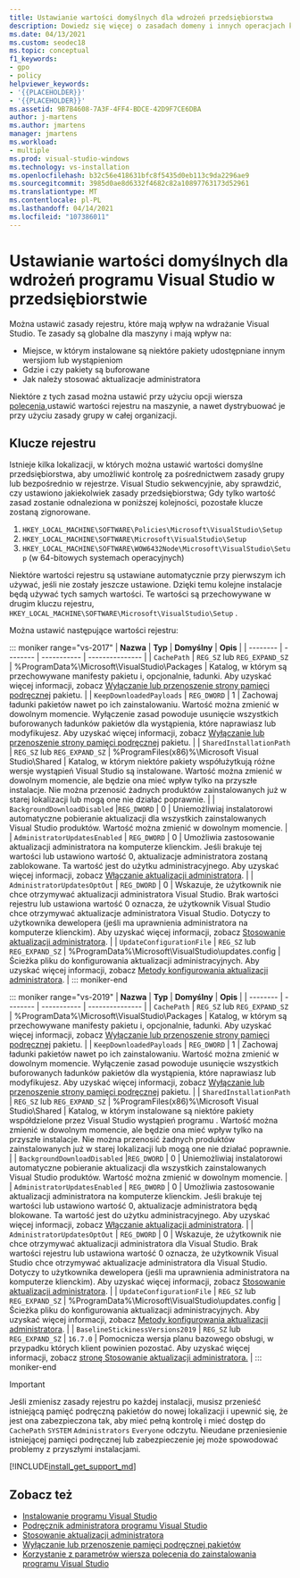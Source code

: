 ```yaml
---
title: Ustawianie wartości domyślnych dla wdrożeń przedsiębiorstwa
description: Dowiedz się więcej o zasadach domeny i innych operacjach konfiguracji dla wdrożeń usługi Visual Studio.
ms.date: 04/13/2021
ms.custom: seodec18
ms.topic: conceptual
f1_keywords:
- gpo
- policy
helpviewer_keywords:
- '{{PLACEHOLDER}}'
- '{{PLACEHOLDER}}'
ms.assetid: 9B7B4608-7A3F-4FF4-BDCE-42D9F7CE6DBA
author: j-martens
ms.author: jmartens
manager: jmartens
ms.workload:
- multiple
ms.prod: visual-studio-windows
ms.technology: vs-installation
ms.openlocfilehash: b32c56e418631bfc8f5435d0eb113c9da2296ae9
ms.sourcegitcommit: 3985d0ae8d6332f4682c82a10897763173d52961
ms.translationtype: MT
ms.contentlocale: pl-PL
ms.lasthandoff: 04/14/2021
ms.locfileid: "107386011"
---
```

# <a name="set-defaults-for-enterprise-deployments-of-visual-studio"></a>Ustawianie wartości domyślnych dla wdrożeń programu Visual Studio w przedsiębiorstwie

Można ustawić zasady rejestru, które mają wpływ na wdrażanie Visual Studio. Te zasady są globalne dla maszyny i mają wpływ na:

- Miejsce, w którym instalowane są niektóre pakiety udostępniane innym wersjiom lub wystąpieniom
- Gdzie i czy pakiety są buforowane
- Jak należy stosować aktualizacje administratora

Niektóre z tych zasad można ustawić przy użyciu opcji wiersza [polecenia,](use-command-line-parameters-to-install-visual-studio.md)ustawić wartości rejestru na maszynie, a nawet dystrybuować je przy użyciu zasady grupy w całej organizacji.

## <a name="registry-keys"></a>Klucze rejestru

Istnieje kilka lokalizacji, w których można ustawić wartości domyślne przedsiębiorstwa, aby umożliwić kontrolę za pośrednictwem zasady grupy lub bezpośrednio w rejestrze. Visual Studio sekwencyjnie, aby sprawdzić, czy ustawiono jakiekolwiek zasady przedsiębiorstwa; Gdy tylko wartość zasad zostanie odnaleziona w poniższej kolejności, pozostałe klucze zostaną zignorowane.

1. `HKEY_LOCAL_MACHINE\SOFTWARE\Policies\Microsoft\VisualStudio\Setup`
2. `HKEY_LOCAL_MACHINE\SOFTWARE\Microsoft\VisualStudio\Setup`
3. `HKEY_LOCAL_MACHINE\SOFTWARE\WOW6432Node\Microsoft\VisualStudio\Setup` (w 64-bitowych systemach operacyjnych)

Niektóre wartości rejestru są ustawiane automatycznie przy pierwszym ich używać, jeśli nie zostały jeszcze ustawione. Dzięki temu kolejne instalacje będą używać tych samych wartości. Te wartości są przechowywane w drugim kluczu rejestru, `HKEY_LOCAL_MACHINE\SOFTWARE\Microsoft\VisualStudio\Setup` .

Można ustawić następujące wartości rejestru:

::: moniker range="vs-2017"
| **Nazwa** | **Typ** | **Domyślny** | **Opis** |
| -------- | -------- | ----------- | --------------- |
| `CachePath` | `REG_SZ` lub `REG_EXPAND_SZ` | %ProgramData%\Microsoft\VisualStudio\Packages | Katalog, w którym są przechowywane manifesty pakietu i, opcjonalnie, ładunki. Aby uzyskać więcej informacji, zobacz [Wyłączanie lub przenoszenie strony pamięci podręcznej](disable-or-move-the-package-cache.md) pakietu. |
| `KeepDownloadedPayloads` | `REG_DWORD` | 1 | Zachowaj ładunki pakietów nawet po ich zainstalowaniu. Wartość można zmienić w dowolnym momencie. Wyłączenie zasad powoduje usunięcie wszystkich buforowanych ładunków pakietów dla wystąpienia, które naprawiasz lub modyfikujesz. Aby uzyskać więcej informacji, zobacz [Wyłączanie lub przenoszenie strony pamięci podręcznej](disable-or-move-the-package-cache.md) pakietu. |
| `SharedInstallationPath` | `REG_SZ` lub `REG_EXPAND_SZ` | %ProgramFiles(x86)%\Microsoft Visual Studio\Shared | Katalog, w którym niektóre pakiety współużytkują różne wersje wystąpień Visual Studio są instalowane. Wartość można zmienić w dowolnym momencie, ale będzie ona mieć wpływ tylko na przyszłe instalacje. Nie można przenosić żadnych produktów zainstalowanych już w starej lokalizacji lub mogą one nie działać poprawnie. |
| `BackgroundDownloadDisabled` |`REG_DWORD` | 0 | Uniemożliwiaj instalatorowi automatyczne pobieranie aktualizacji dla wszystkich zainstalowanych Visual Studio produktów. Wartość można zmienić w dowolnym momencie. |
| `AdministratorUpdatesEnabled` | `REG_DWORD` | 0 | Umożliwia zastosowanie aktualizacji administratora na komputerze klienckim. Jeśli brakuje tej wartości lub ustawiono wartość 0, aktualizacje administratora zostaną zablokowane. Ta wartość jest do użytku administracyjnego. Aby uzyskać więcej informacji, zobacz [Włączanie aktualizacji administratora](enabling-administrator-updates.md). | 
| `AdministratorUpdatesOptOut` | `REG_DWORD` | 0 | Wskazuje, że użytkownik nie chce otrzymywać aktualizacji administratora Visual Studio. Brak wartości rejestru lub ustawiona wartość 0 oznacza, że użytkownik Visual Studio chce otrzymywać aktualizacje administratora Visual Studio. Dotyczy to użytkownika dewelopera (jeśli ma uprawnienia administratora na komputerze klienckim). Aby uzyskać więcej informacji, zobacz [Stosowanie aktualizacji administratora](../install/applying-administrator-updates.md#understanding-configuration-options). | 
| `UpdateConfigurationFile` | `REG_SZ` lub `REG_EXPAND_SZ` | %ProgramData%\Microsoft\VisualStudio\updates.config | Ścieżka pliku do konfigurowania aktualizacji administracyjnych. Aby uzyskać więcej informacji, zobacz [Metody konfigurowania aktualizacji administratora](../install/applying-administrator-updates.md#methods-for-configuring-an-administrator-update). | 
::: moniker-end

::: moniker range="vs-2019"
| **Nazwa** | **Typ** | **Domyślny** | **Opis** |
| -------- | -------- | ----------- | --------------- |
| `CachePath` | `REG_SZ` lub `REG_EXPAND_SZ` | %ProgramData%\Microsoft\VisualStudio\Packages | Katalog, w którym są przechowywane manifesty pakietu i, opcjonalnie, ładunki. Aby uzyskać więcej informacji, zobacz [Wyłączanie lub przenoszenie strony pamięci podręcznej](disable-or-move-the-package-cache.md) pakietu. |
| `KeepDownloadedPayloads` | `REG_DWORD` | 1 | Zachowaj ładunki pakietów nawet po ich zainstalowaniu. Wartość można zmienić w dowolnym momencie. Wyłączenie zasad powoduje usunięcie wszystkich buforowanych ładunków pakietów dla wystąpienia, które naprawiasz lub modyfikujesz. Aby uzyskać więcej informacji, zobacz [Wyłączanie lub przenoszenie strony pamięci podręcznej](disable-or-move-the-package-cache.md) pakietu. |
| `SharedInstallationPath` | `REG_SZ` lub `REG_EXPAND_SZ` | %ProgramFiles(x86)%\Microsoft Visual Studio\Shared | Katalog, w którym instalowane są niektóre pakiety współdzielone przez Visual Studio wystąpień programu . Wartość można zmienić w dowolnym momencie, ale będzie ona mieć wpływ tylko na przyszłe instalacje. Nie można przenosić żadnych produktów zainstalowanych już w starej lokalizacji lub mogą one nie działać poprawnie. |
| `BackgroundDownloadDisabled` |`REG_DWORD` | 0 | Uniemożliwiaj instalatorowi automatyczne pobieranie aktualizacji dla wszystkich zainstalowanych Visual Studio produktów. Wartość można zmienić w dowolnym momencie. |
| `AdministratorUpdatesEnabled` | `REG_DWORD` | 0 | Umożliwia zastosowanie aktualizacji administratora na komputerze klienckim. Jeśli brakuje tej wartości lub ustawiono wartość 0, aktualizacje administratora będą blokowane. Ta wartość jest do użytku administracyjnego. Aby uzyskać więcej informacji, zobacz [Włączanie aktualizacji administratora](enabling-administrator-updates.md). | 
| `AdministratorUpdatesOptOut` | `REG_DWORD` | 0 | Wskazuje, że użytkownik nie chce otrzymywać aktualizacji administratora dla Visual Studio. Brak wartości rejestru lub ustawiona wartość 0 oznacza, że użytkownik Visual Studio chce otrzymywać aktualizacje administratora dla Visual Studio. Dotyczy to użytkownika dewelopera (jeśli ma uprawnienia administratora na komputerze klienckim). Aby uzyskać więcej informacji, zobacz [Stosowanie aktualizacji administratora](../install/applying-administrator-updates.md#understanding-configuration-options). | 
| `UpdateConfigurationFile` | `REG_SZ` lub `REG_EXPAND_SZ` | %ProgramData%\Microsoft\VisualStudio\updates.config | Ścieżka pliku do konfigurowania aktualizacji administracyjnych. Aby uzyskać więcej informacji, zobacz [Metody konfigurowania aktualizacji administratora](../install/applying-administrator-updates.md#methods-for-configuring-an-administrator-update). | 
| `BaselineStickinessVersions2019` | `REG_SZ` lub `REG_EXPAND_SZ` | `16.7.0` | Pomocnicza wersja planu bazowego obsługi, w przypadku których klient powinien pozostać. Aby uzyskać więcej informacji, zobacz [stronę Stosowanie aktualizacji administratora.](../install/applying-administrator-updates.md#understanding-configuration-options) | 
::: moniker-end

> [!IMPORTANT]
> Jeśli zmienisz zasady rejestru po każdej instalacji, musisz przenieść istniejącą pamięć podręczną pakietów do nowej lokalizacji i upewnić się, że jest ona zabezpieczona tak, aby mieć pełną kontrolę i mieć dostęp do `CachePath` `SYSTEM` `Administrators` `Everyone` odczytu.
> Nieudane przeniesienie istniejącej pamięci podręcznej lub zabezpieczenie jej może spowodować problemy z przyszłymi instalacjami.

[!INCLUDE[install_get_support_md](includes/install_get_support_md.md)]

## <a name="see-also"></a>Zobacz też

- [Instalowanie programu Visual Studio](install-visual-studio.md)
- [Podręcznik administratora programu Visual Studio](visual-studio-administrator-guide.md)
- [Stosowanie aktualizacji administratora](applying-administrator-updates.md)
- [Wyłączanie lub przenoszenie pamięci podręcznej pakietów](disable-or-move-the-package-cache.md)
- [Korzystanie z parametrów wiersza polecenia do zainstalowania programu Visual Studio](use-command-line-parameters-to-install-visual-studio.md)
